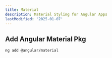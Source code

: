 ```yaml
---
title: Material 
description: Material Styling for Angular Apps
lastModified: '2025-01-07'
---
```


## Add Angular Material Pkg

```bash
ng add @angular/material
```
